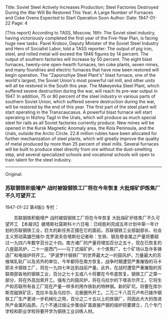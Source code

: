 Title: Soviet Steel Actively Increases Production; Steel Factories Destroyed During the War Will Be Restored This Year; A Large Number of Furnaces and Coke Ovens Expected to Start Operation Soon
Author:
Date: 1947-01-22
Page: 4

[This report] According to TASS, Moscow, 16th: The Soviet steel industry, having victoriously completed the first year of the Five-Year Plan, is facing huge new tasks. Pavel Krobov, Deputy Minister of the Soviet Steel Industry and Hero of Socialist Labor, told a TASS reporter: The output of pig iron, steel, and rolled metal will exceed the 1946 figures by 14 percent. The output of southern factories will increase by 50 percent. The eight blast furnaces, twenty-one open-hearth furnaces, ten coke plants, seven mines, and many foundries and electric furnaces that have now been restored will begin operation. The "Zaporozhye Steel Plant's" blast furnace, one of the world's largest, the Soviet Union's most powerful rail mill, and other units will all be restored in the South this year. The Makeyevka Steel Plant, which suffered severe destruction during the war, will reach its pre-war output in 1947. In addition, 75 or 80 percent of the steel industry in various parts of southern Soviet Union, which suffered severe destruction during the war, will be restored by the end of this year. The first part of the steel plant will start operating in the Transcaucasus. A powerful blast furnace will start operating in Nizhny Tagil in the Urals, which will produce as much special steel for rails as all Soviet factories currently produce. New mines will be opened in the Kursk Magnetic Anomaly area, the Kola Peninsula, and the Urals, outside the Arctic Circle. 22.8 million rubles have been allocated for further mechanization of steel plants, which will greatly improve the quality of metal produced by more than 25 percent of steel mills. Several furnaces will be built to produce steel directly from ore without the dust-smelting step, and several specialized schools and vocational schools will open to train talent for the steel industry.



<hr /> 

Original: 


### 苏联钢铁积极增产  战时被毁钢铁工厂将在今年恢复  大批熔矿炉炼焦厂不久可望开工

1947-01-22
第4版()
专栏：

　　苏联钢铁积极增产
    战时被毁钢铁工厂将在今年恢复
    大批熔矿炉炼焦厂不久可望开工
    【本报讯】据塔斯社莫斯科十六日电：已经胜利完成五年计划中第一年计划的苏联钢铁工业，巨大的新任务正摆在它的面前。苏联钢铁工业部副部长、社会主义劳动英雄巴维尔·克罗波夫告塔斯社记者称：生铁、钢及卷金属之产量将要超过一九四六年数字百分之十四。南方诸厂的产量将增加百分之五十，现在已恢复的八座鼓风炉，二十一座西门——马丁式熔矿炉，十个炼焦厂，七个矿场以及许多铸造厂和电熔炉将开工。“萨波罗什钢铁厂”的世界最大之一的鼓风炉，力量最大的苏维埃轧轨厂以及另外的单位，今年都将在南方恢复。战争时期遭受严重摧毁的马卡耶夫卡钢铁工厂，将在一九四七年达到战前产量。此外，在战时遭受严重摧毁的苏联南部各地的钢铁工业，百分之七十五或八十将要在今年底恢复。钢铁工厂之第一部分，将在外高加索开工。强有力的鼓风炉，将在乌拉尔的下塔吉尔开工，它将生产和苏联所有各工厂现在产量一样多的用作铁轨的特种钢。新的矿坑，将要在库尔斯克磁铁矿区，克拉半岛及乌拉尔、北极圈外开工。二万二千八百万卢布已拨作钢铁工厂生产更进一步机械化之用，百分之二十五以上的炼钢厂，将因此大大的改进所产金属的品质。几个不通过熔尘步骤由矿苗直接产钢的熔炉将要建立，几个专门学校和职业学校将要开学为钢铁工业训练人材。
